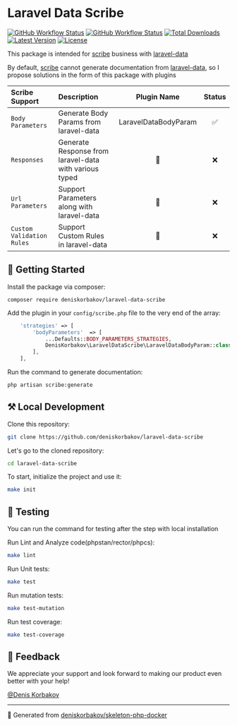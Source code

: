 # Laravel Data Scribe

<a href="https://github.com/deniskorbakov/laravel-data-scribe"><img alt="GitHub Workflow Status" src="https://github.com/deniskorbakov/laravel-data-scribe/actions/workflows/lint.yml/badge.svg"></a>
<a href="https://github.com/deniskorbakov/laravel-data-scribe"><img alt="GitHub Workflow Status" src="https://github.com/deniskorbakov/laravel-data-scribe/actions/workflows/tests.yml/badge.svg"></a>
<a href="https://packagist.org/packages/deniskorbakov/laravel-data-scribe"><img alt="Total Downloads" src="https://img.shields.io/packagist/dt/deniskorbakov/laravel-data-scribe"></a>
<a href="https://packagist.org/packages/deniskorbakov/laravel-data-scribe"><img alt="Latest Version" src="https://img.shields.io/packagist/v/deniskorbakov/laravel-data-scribe"></a>
<a href="https://packagist.org/packages/deniskorbakov/laravel-data-scribe"><img alt="License" src="https://img.shields.io/packagist/l/deniskorbakov/laravel-data-scribe"></a>

This package is intended for [scribe](https://github.com/knuckleswtf/scribe) business with [laravel-data](https://github.com/spatie/laravel-data)

By default, [scribe](https://github.com/knuckleswtf/scribe) cannot generate documentation from [laravel-data](https://github.com/spatie/laravel-data), so I propose solutions in the form of this package with plugins

| Scribe Support              | Description                                            |     Plugin Name      | Status |
|:----------------------------|:-------------------------------------------------------|:--------------------:|:------:|
| ``Body Parameters``         | Generate Body Params from laravel-data                 | LaravelDataBodyParam |   ✅    |
| ``Responses``               | Generate Response from laravel-data with various typed |          🚫          |   ❌    |
| ``Url Parameters``          | Support Parameters along with laravel-data             |          🚫          |   ❌    |
| ``Custom Validation Rules`` | Support Custom Rules in laravel-data                   |          🚫          |   ❌    |

## 📝 Getting Started

Install the package via composer:
```shell
composer require deniskorbakov/laravel-data-scribe
```

Add the plugin in your `config/scribe.php` file to the very end of the array:
```php
    'strategies' => [
        'bodyParameters'  => [
            ...Defaults::BODY_PARAMETERS_STRATEGIES,
            DenisKorbakov\LaravelDataScribe\LaravelDataBodyParam::class,
        ],
    ],
```

Run the command to generate documentation:
```bash
php artisan scribe:generate
```

## ⚒️ Local Development

Clone this repository:
```bash
git clone https://github.com/deniskorbakov/laravel-data-scribe
```

Let's go to the cloned repository:
```bash
cd laravel-data-scribe
```

To start, initialize the project and use it:
```bash
make init
```

## 🧪 Testing

You can run the command for testing after the step with local installation

Run Lint and Analyze code(phpstan/rector/phpcs):
```bash
make lint
```

Run Unit tests:
```bash
make test
```

Run mutation tests:
```bash
make test-mutation
```

Run test coverage:
```bash
make test-coverage
```

## 🤝 Feedback

We appreciate your support and look forward to making our product even better with your help!

[@Denis Korbakov](https://github.com/deniskorbakov)

---

📝 Generated from [deniskorbakov/skeleton-php-docker](https://github.com/deniskorbakov/skeleton-php-docker)
